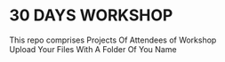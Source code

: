 # 30 DAYS WORKSHOP
This repo comprises Projects Of Attendees of Workshop <br>
Upload Your Files With A Folder Of You Name